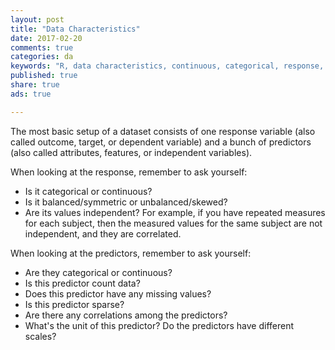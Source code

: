 ```yaml
---
layout: post
title: "Data Characteristics"
date: 2017-02-20
comments: true
categories: da
keywords: "R, data characteristics, continuous, categorical, response, outcome, predictors, missing values, sparse, unbalanced"
published: true
share: true
ads: true

---
```


The most basic setup of a dataset consists of one response variable (also called outcome, target, or dependent variable) and a bunch of predictors (also called attributes, features, or independent variables).

When looking at the response, remember to ask yourself:

* Is it categorical or continuous?
* Is it balanced/symmetric or unbalanced/skewed?
* Are its values independent? For example, if you have repeated measures for each subject, then the measured values for the same subject are not independent, and they are correlated. 

When looking at the predictors, remember to ask yourself:

* Are they categorical or continuous?
* Is this predictor count data?
* Does this predictor have any missing values?
* Is this predictor sparse?
* Are there any correlations among the predictors?
* What's the unit of this predictor? Do the predictors have different scales?
